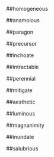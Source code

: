 ##homogeneous

##anamolous

##paragon

##precursor

##inchoate

##intractable

##perennial

##mitigate

##aesthetic

##luminous

##magnanimity

##inundate

##salubrious

